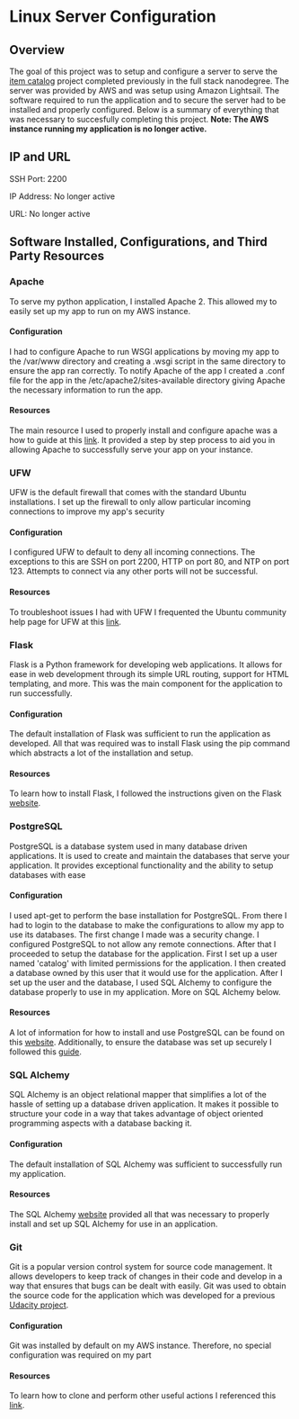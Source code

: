 # Linux Server Configuration

## Overview

The goal of this project was to setup and configure a server to serve the [item catalog]() project completed previously in the full 
stack nanodegree. The server was provided by AWS and was setup using Amazon Lightsail. The software required to run the application and 
to secure the server had to be installed and properly configured. Below is a summary of everything that was necessary to succesfully 
completing this project. **Note: The AWS instance running my application is no longer active.**

## IP and URL
SSH Port: 2200

IP Address: No longer active

URL: No longer active

## Software Installed, Configurations, and Third Party Resources

### Apache
To serve my python application, I installed Apache 2. This allowed my to easily set up my app to run on my AWS instance. 

#### Configuration
I had to configure Apache to run WSGI applications by moving my app to the /var/www directory and creating a .wsgi script in the
same directory to ensure the app ran correctly. To notify Apache of the app I created a .conf file for the app in the 
/etc/apache2/sites-available directory giving Apache the necessary information to run the app.  

#### Resources
The main resource I used to properly install and configure apache was a how to guide at this [link](https://www.digitalocean.com/community/tutorials/how-to-deploy-a-flask-application-on-an-ubuntu-vps). It provided a step by
step process to aid you in allowing Apache to successfully serve your app on your instance. 


### UFW
UFW is the default firewall that comes with the standard Ubuntu installations. I set up the firewall to only allow particular incoming 
connections to improve my app's security

#### Configuration
I configured UFW to default to deny all incoming connections. The exceptions to this are SSH on port 2200, HTTP on port 80, and NTP on 
port 123. Attempts to connect via any other ports will not be successful. 

#### Resources
To troubleshoot issues I had with UFW I frequented the Ubuntu community help page for UFW at this [link](https://help.ubuntu.com/community/UFW).


### Flask
Flask is a Python framework for developing web applications. It allows for ease in web development through its simple URL routing, 
support for HTML templating, and more. This was the main component for the application to run successfully.

#### Configuration
The default installation of Flask was sufficient to run the application as developed. All that was required was to install Flask using 
the pip command which abstracts a lot of the installation and setup. 

#### Resources
To learn how to install Flask, I followed the instructions given on the Flask [website](http://flask.pocoo.org/).


### PostgreSQL
PostgreSQL is a database system used in many database driven applications. It is used to create and maintain the databases that serve
your application. It provides exceptional functionality and the ability to setup databases with ease

#### Configuration
I used apt-get to perform the base installation for PostgreSQL. From there I had to login to the database to make the configurations to 
allow my app to use its databases. The first change I made was a security change. I configured PostgreSQL to not allow any remote 
connections. After that I proceeded to setup the database for the application. First I set up a user named 'catalog' with limited 
permissions for the application. I then created a database owned by this user that it would use for the application. After I set up the 
user and the database, I used SQL Alchemy to configure the database properly to use in my application. More on SQL Alchemy below.

#### Resources
A lot of information for how to install and use PostgreSQL can be found on this [website](https://www.postgresql.org/). Additionally, 
to ensure the database was set up securely I followed this [guide](https://www.digitalocean.com/community/tutorials/how-to-secure-postgresql-on-an-ubuntu-vps).


### SQL Alchemy
SQL Alchemy is an object relational mapper that simplifies a lot of the hassle of setting up a database driven application. It makes
it possible to structure your code in a way that takes advantage of object oriented programming aspects with a database backing it.

#### Configuration
The default installation of SQL Alchemy was sufficient to successfully run my application. 

#### Resources
The SQL Alchemy [website](https://www.sqlalchemy.org/) provided all that was necessary to properly install and set up SQL Alchemy for
use in an application. 


### Git
Git is a popular version control system for source code management. It allows developers to keep track of changes in their code and
develop in a way that ensures that bugs can be dealt with easily. Git was used to obtain the source code for the application which was
developed for a previous [Udacity project](https://github.com/TristinH/item-catalog).

#### Configuration
Git was installed by default on my AWS instance. Therefore, no special configuration was required on my part

#### Resources
To learn how to clone and perform other useful actions I referenced this [link](https://git-scm.com/).
